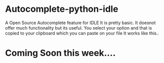 # Autocomplete-python-idle
A Open Source Autocomplete feature for IDLE
It is pretty basic. It doesnot offer much functionality but its useful.
You select your option and that is copied to your clipboard which you can paste on your file 
It works like this..

# Coming Soon this week....
